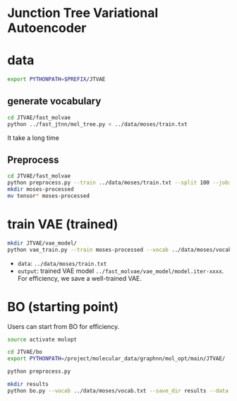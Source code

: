 # Junction Tree Variational Autoencoder 

# data 

```bash
export PYTHONPATH=$PREFIX/JTVAE
```

## generate vocabulary 

```bash
cd JTVAE/fast_molvae 
python ../fast_jtnn/mol_tree.py < ../data/moses/train.txt 
```
It take a long time 


## Preprocess 
```bash
cd JTVAE/fast_molvae 
python preprocess.py --train ../data/moses/train.txt --split 100 --jobs 16
mkdir moses-processed
mv tensor* moses-processed
```


# train VAE (trained)

```bash 
mkdir JTVAE/vae_model/
python vae_train.py --train moses-processed --vocab ../data/moses/vocab.txt --save_dir vae_model/
```

- `data`: `../data/moses/train.txt`
- `output`: trained VAE model `../fast_molvae/vae_model/model.iter-xxxx`. For efficiency, we save a well-trained VAE. 


# BO (starting point)

Users can start from BO for efficiency. 

```bash
source activate molopt 
```


```bash 
cd JTVAE/bo
export PYTHONPATH=/project/molecular_data/graphnn/mol_opt/main/JTVAE/ 
```

```bash
python preprocess.py 
```


```bash 
mkdir results
python bo.py --vocab ../data/moses/vocab.txt --save_dir results --data ../data/moses/train_validity_5k.txt --hidden 450 --latent 56 --model ../fast_molvae/vae_model/model.iter-5000
```













